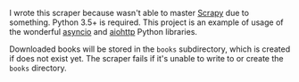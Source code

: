 I wrote this scraper because wasn't able to master [Scrapy](https://scrapy.org/) due to something.  Python 3.5+ is required.  This project is an example of usage of the wonderful [asyncio](https://docs.python.org/3/library/asyncio.html) and [aiohttp](https://aiohttp.readthedocs.io/en/stable/) Python libraries.

Downloaded books will be stored in the `books` subdirectory, which is created if does not exist yet.  The scraper fails if it's unable to write to or create the `books` directory.
